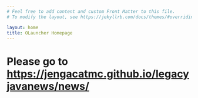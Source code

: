 ```yaml
---
# Feel free to add content and custom Front Matter to this file.
# To modify the layout, see https://jekyllrb.com/docs/themes/#overriding-theme-defaults

layout: home
title: OLauncher Homepage
---
```

# Please go to https://jengacatmc.github.io/legacyjavanews/news/
